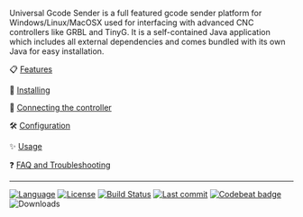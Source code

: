 Universal Gcode Sender is a full featured gcode sender platform for Windows/Linux/MacOSX used for interfacing with advanced CNC controllers like GRBL and TinyG. It is a self-contained Java application which includes all external dependencies and comes bundled with its own Java for easy installation.

:clipboard: [Features](Features)

:floppy_disk: [Installing](Installing)

:electric_plug: [Connecting the controller](Connecting-the-Controller)

:hammer_and_wrench: [Configuration](Configuration)

:sparkles: [Usage](Usage)

:question: [FAQ and Troubleshooting](Troubleshooting-Overview)

***

[![Language](http://winder.github.io/ugs_website/img/shields/Language-Java-brightgreen.svg)](https://adoptopenjdk.net/)
[![License](http://winder.github.io/ugs_website/img/shields/License-GPLv3-blue.svg)](http://www.gnu.org/licenses/quick-guide-gplv3.en.html)
[![Build Status](https://travis-ci.org/winder/Universal-G-Code-Sender.svg?branch=master)](https://travis-ci.org/winder/Universal-G-Code-Sender)
[![Last commit](https://img.shields.io/github/last-commit/winder/Universal-G-Code-Sender.svg?maxAge=1800)](https://github.com/winder/Universal-G-Code-Sender/commits/master)
[![Codebeat badge](https://codebeat.co/badges/48cc1265-2f6b-4163-8a8a-964acc073100)](https://codebeat.co/projects/github-com-winder-universal-g-code-sender-master)
![Downloads](https://img.shields.io/github/downloads/winder/universal-g-code-sender/total?label=downloads)


